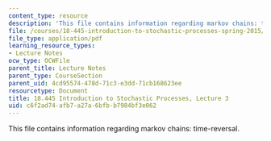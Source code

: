 ```yaml
---
content_type: resource
description: 'This file contains information regarding markov chains: time-reversal.'
file: /courses/18-445-introduction-to-stochastic-processes-spring-2015/c6f2ad74afb7a27a6bfbb7984bf3e062_MIT18_445S15_lecture3.pdf
file_type: application/pdf
learning_resource_types:
- Lecture Notes
ocw_type: OCWFile
parent_title: Lecture Notes
parent_type: CourseSection
parent_uid: 4cd95574-478d-71c3-e3dd-71cb168623ee
resourcetype: Document
title: 18.445 Introduction to Stochastic Processes, Lecture 3
uid: c6f2ad74-afb7-a27a-6bfb-b7984bf3e062
---
```

This file contains information regarding markov chains: time-reversal.

